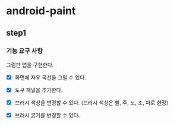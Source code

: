 # android-paint

## step1

### 기능 요구 사항

그림판 앱을 구현한다.
- [x] 화면에 자유 곡선을 그릴 수 있다. 
- [x] 도구 패널을 추가한다. 
- [x] 브러시 색상을 변경할 수 있다. (브러시 색상은 빨, 주, 노, 초, 파로 한정)
- [x] 브러시 굵기를 변경할 수 있다.

